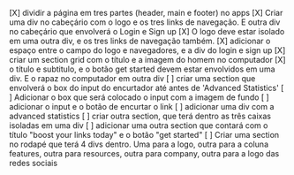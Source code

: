 [X] dividir a página em tres partes (header, main e footer) no apps
[X] Criar uma div no cabeçário com o logo e os tres links de navegação. E outra div no cabeçário que envolverá o Login e Sign up
[X] O logo deve estar isolado em uma outra div, e os tres links de navegação também. 
[X] adicionar o espaço entre o campo do logo e navegadores, e a div do login e sign up
[X] criar um section grid com o título e a imagem do homem no computador
[X] o título e subtitulo, e o botão get started devem estar envolvidos em uma div. E o rapaz no computador em outra div
[ ] criar uma section que envolverá o box do input do encurtador até antes de 'Advanced Statistics'
[ ] Adicionar o box que será colocado o input com a imagem de fundo
[ ] adicionar o input e o botão de encurtar o link
[ ] adicionar uma div com a advanced statistics
[ ] criar outra section, que terá dentro as três caixas isoladas em uma div
[ ] adicionar uma outra section que contará com o título "boost your links today" e o botão "get started"
[ ] Criar uma section no rodapé que terá 4 divs dentro. Uma para a logo, outra para a coluna features, outra para resources, outra para company, outra para a logo das redes sociais